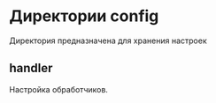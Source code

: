 # Директории config

Директория предназначена для хранения настроек

## handler
Настройка обработчиков.

